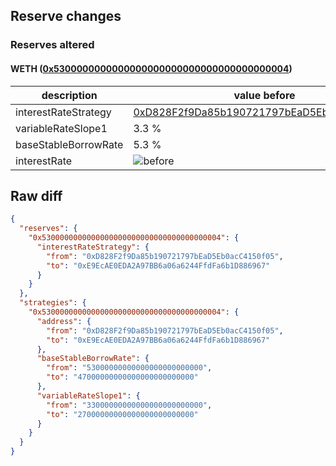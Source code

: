 ## Reserve changes

### Reserves altered

#### WETH ([0x5300000000000000000000000000000000000004](https://scrollscan.com/address/0x5300000000000000000000000000000000000004))

| description | value before | value after |
| --- | --- | --- |
| interestRateStrategy | [0xD828F2f9Da85b190721797bEaD5Eb0acC4150f05](https://scrollscan.com/address/0xD828F2f9Da85b190721797bEaD5Eb0acC4150f05) | [0xE9EcAE0EDA2A97BB6a06a6244FfdFa6b1D886967](https://scrollscan.com/address/0xE9EcAE0EDA2A97BB6a06a6244FfdFa6b1D886967) |
| variableRateSlope1 | 3.3 % | 2.7 % |
| baseStableBorrowRate | 5.3 % | 4.7 % |
| interestRate | ![before](https://dash.onaave.com/api/static?variableRateSlope1=33000000000000000000000000&variableRateSlope2=800000000000000000000000000&optimalUsageRatio=800000000000000000000000000&baseVariableBorrowRate=0&maxVariableBorrowRate=undefined) | ![after](https://dash.onaave.com/api/static?variableRateSlope1=27000000000000000000000000&variableRateSlope2=800000000000000000000000000&optimalUsageRatio=800000000000000000000000000&baseVariableBorrowRate=0&maxVariableBorrowRate=undefined) |

## Raw diff

```json
{
  "reserves": {
    "0x5300000000000000000000000000000000000004": {
      "interestRateStrategy": {
        "from": "0xD828F2f9Da85b190721797bEaD5Eb0acC4150f05",
        "to": "0xE9EcAE0EDA2A97BB6a06a6244FfdFa6b1D886967"
      }
    }
  },
  "strategies": {
    "0x5300000000000000000000000000000000000004": {
      "address": {
        "from": "0xD828F2f9Da85b190721797bEaD5Eb0acC4150f05",
        "to": "0xE9EcAE0EDA2A97BB6a06a6244FfdFa6b1D886967"
      },
      "baseStableBorrowRate": {
        "from": "53000000000000000000000000",
        "to": "47000000000000000000000000"
      },
      "variableRateSlope1": {
        "from": "33000000000000000000000000",
        "to": "27000000000000000000000000"
      }
    }
  }
}
```